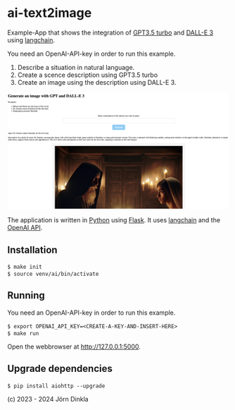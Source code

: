 # ai-text2image

Example-App that shows the integration of [GPT3.5 turbo](https://platform.openai.com/docs/models/gpt-3) and [DALL-E 3](https://openai.com/product/dall-e-3) using [langchain](https://docs.langchain.com/docs/).

You need an OpenAI-API-key in order to run this example.

1. Describe a situation in natural language.
2. Create a scence description using GPT3.5 turbo
3. Create an image using the description using DALL-E 3.

![screenshot](docs/text2imageDALLE3.png)

The application is written in [Python](https://www.python.org/) using [Flask](https://flask.palletsprojects.com/en/2.2.x/). It uses [langchain](https://python.langchain.com/en/latest/index.html) and the [OpenAI API](https://openai.com/blog/openai-api).

## Installation

```shell
$ make init
$ source venv/ai/bin/activate
```

## Running 

You need an OpenAI-API-key in order to run this example.

```shell
$ export OPENAI_API_KEY=<CREATE-A-KEY-AND-INSERT-HERE>
$ make run
```

Open the webbrowser at http://127.0.0.1:5000.

## Upgrade dependencies

```shell
$ pip install aiohttp --upgrade
```

(c) 2023 - 2024 Jörn Dinkla
